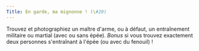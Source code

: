 ```yaml
---
Title: En garde, ma mignonne ! (\#20)
---
```


Trouvez et photographiez un maître d'arme, ou à défaut, un entraînement militaire ou martial (avec ou sans épée).
*Bonus* si vous trouvez exactement deux personnes s'entraînant à l'épée (ou avec du fenouil) !
